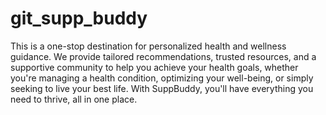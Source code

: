 # git_supp_buddy

This is a one-stop destination for personalized health and wellness guidance. We provide tailored recommendations, trusted resources, and a supportive community to help you achieve your health goals, whether you're managing a health condition, optimizing your well-being, or simply seeking to live your best life. With SuppBuddy, you'll have everything you need to thrive, all in one place.

